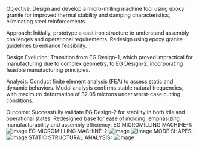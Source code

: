 Objective: Design and develop a micro-milling machine tool using epoxy granite for improved thermal stability and damping characteristics, eliminating steel reinforcements.

Approach: Initially, prototype a cast iron structure to understand assembly challenges and operational requirements. Redesign using epoxy granite guidelines to enhance feasibility.

Design Evolution: Transition from EG Design-1, which proved impractical for manufacturing due to complex geometry, to EG Design-2, incorporating feasible manufacturing principles.

Analysis: Conduct finite element analysis (FEA) to assess static and dynamic behaviors. Modal analysis confirms stable natural frequencies, with maximum deformation of 32.05 microns under worst-case cutting conditions.

Outcome: Successfully validate EG Design-2 for stability in both idle and operational states. Redesigned base for ease of molding, emphasizing manufacturability and assembly efficiency.
EG MICROMILLING MACHINE-1:
![image](https://github.com/adityaanirudhk/High-Damping-Epoxy-Granite-Micro-Milling-Machine-Development/assets/103492081/eadccb2e-9d60-478d-a922-18c38e86752e)
EG MICROMILLING MACHINE-2
![image](https://github.com/adityaanirudhk/High-Damping-Epoxy-Granite-Micro-Milling-Machine-Development/assets/103492081/fa0f70c6-4ce9-4c90-96ad-cd167a1942d3)
![image](https://github.com/adityaanirudhk/High-Damping-Epoxy-Granite-Micro-Milling-Machine-Development/assets/103492081/5b2b8ce8-ece9-4d4b-9d87-dfe5fc73eb0e)
MODE SHAPES:
![image](https://github.com/adityaanirudhk/High-Damping-Epoxy-Granite-Micro-Milling-Machine-Development/assets/103492081/a3e9ef74-28b8-4968-9a62-318c80a2729a)
STATIC STRUCTURAL ANALYSIS:
![image](https://github.com/adityaanirudhk/High-Damping-Epoxy-Granite-Micro-Milling-Machine-Development/assets/103492081/31ef7f2c-44ec-4261-ac88-882395d83b31)




